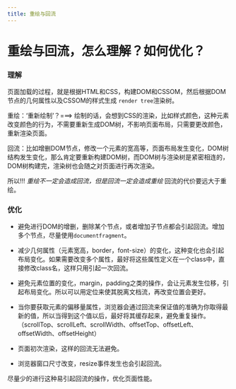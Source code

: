 ```yaml
---
title: 重绘与回流
---
```

# 重绘与回流，怎么理解？如何优化？

### 理解  

页面加载的过程，就是根据HTML和CSS，构建DOM和CSSOM，然后根据DOM节点的几何属性以及CSSOM的样式生成 `render tree`渲染树。

重绘：‘重新绘制’？===> 绘制的话，会想到CSS的渲染，比如样式颜色，这种元素改变颜色的行为，不需要重新生成DOM树，不影响页面布局，只需要更改颜色，重新渲染页面。  

回流：比如增删DOM节点，修改一个元素的宽高等，页面布局发生变化，DOM树结构发生变化，那么肯定要重新构建DOM树，而DOM树与渲染树是紧密相连的，DOM树构建完，渲染树也会随之对页面进行再次渲染。  

所以!!! *重绘不一定会造成回流，但是回流一定会造成重绘* 回流的代价要远大于重绘。

### 优化

* 避免进行DOM的增删，删除某个节点，或者增加子节点都会引起回流。增加多个节点，尽量使用`documentfragment`。

* 减少几何属性（元素宽高，border，font-size）的变化，这种变化也会引起布局变化。如果需要改变多个属性，最好将这些属性定义在一个class中，直接修改class名，这样只用引起一次回流。

* 避免元素位置的变化，margin，padding之类的操作，会让元素发生位移，引起布局变化。所以可以用定位来使其脱离文档流，再改变位置会更好。

* 当你要获取元素的偏移量属性，浏览器会通过回流来保证值的准确为你取得最新的值，所以当得到这个值以后，最好将其缓存起来，避免重复操作。（scrollTop、scrollLeft、scrollWidth、offsetTop、offsetLeft、offsetWidth、offsetHeight）

* 页面初次渲染，这样的回流无法避免。

* 浏览器窗口尺寸改变，resize事件发生也会引起回流。

尽量少的进行这种易引起回流的操作，优化页面性能。